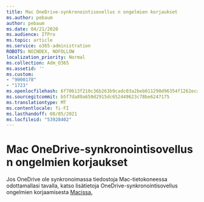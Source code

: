 ```yaml
---
title: Mac OneDrive-synkronointisovellus n ongelmien korjaukset
ms.author: pebaum
author: pebaum
ms.date: 04/21/2020
ms.audience: ITPro
ms.topic: article
ms.service: o365-administration
ROBOTS: NOINDEX, NOFOLLOW
localization_priority: Normal
ms.collection: Adm_O365
ms.assetid: ''
ms.custom:
- "9000178"
- "1723"
ms.openlocfilehash: 6f70613f210c36b263b9cadc03a2beb011290d96354f1262eca9dd87c0ff28fd
ms.sourcegitcommit: b5f7da89a650d2915dc652449623c78be6247175
ms.translationtype: MT
ms.contentlocale: fi-FI
ms.lasthandoff: 08/05/2021
ms.locfileid: "53928402"
---
```

# <a name="fix-onedrive-sync-issues-on-a-mac"></a>Mac OneDrive-synkronointisovellus n ongelmien korjaukset

Jos OneDrive ole synkronoimassa tiedostoja Mac-tietokoneessa odottamallasi tavalla, katso lisätietoja OneDrive-synkronointisovellus ongelmien korjaamisesta [Macissa.](https://support.office.com/article/fix-onedrive-sync-problems-on-a-mac-af3012d7-13ec-4ac9-bbb1-ebcd2a0cd756)





